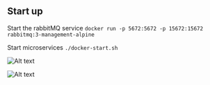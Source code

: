## Start up

Start the rabbitMQ service `docker run -p 5672:5672 -p 15672:15672 rabbitmq:3-management-alpine`

Start microservices `./docker-start.sh`

![Alt text](https://file.notion.so/f/s/8ce6b2ef-fe89-44a5-bc3f-a841281e6246/Untitled.png?id=d829e325-2e8c-4194-9603-aa517bd54944&table=block&spaceId=758854b2-5be4-4aee-955f-3f5f787b7b0f&expirationTimestamp=1690934400000&signature=JdRR6fPl6hrRT80j3W3_hkqQfu5h6QenlvF7soky1xA&downloadName=Untitled.png)

![Alt text](https://file.notion.so/f/s/fd92ae2e-d0f2-4773-9aa4-edcd0d94b98d/Untitled.png?id=98e398e3-e09a-4616-9fb4-366d6f6c556e&table=block&spaceId=758854b2-5be4-4aee-955f-3f5f787b7b0f&expirationTimestamp=1690934400000&signature=HJUl4oYuZ-ehYMCWzbcbZPpd6LRMXB4A4I-POtukMAw&downloadName=Untitled.png)